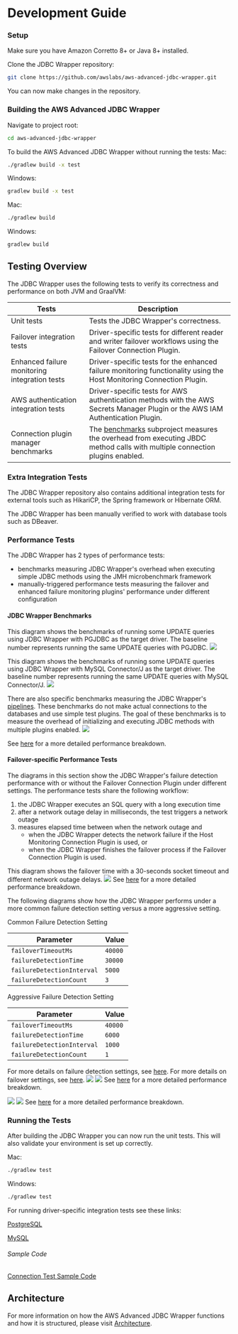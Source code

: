 # Development Guide

### Setup
Make sure you have Amazon Corretto 8+ or Java 8+ installed.

Clone the JDBC Wrapper repository:

```bash
git clone https://github.com/awslabs/aws-advanced-jdbc-wrapper.git
```

You can now make changes in the repository.

### Building the AWS Advanced JDBC Wrapper
Navigate to project root:
```bash
cd aws-advanced-jdbc-wrapper
```
To build the AWS Advanced JDBC Wrapper without running the tests:
Mac:
```bash
./gradlew build -x test
```

Windows:
```bash
gradlew build -x test
```

Mac:
```bash
./gradlew build
```

Windows:
```bash
gradlew build
```

## Testing Overview

The JDBC Wrapper uses the following tests to verify its correctness and performance on both JVM and GraalVM:

| Tests                                         | Description                                                  |
| --------------------------------------------- | ------------------------------------------------------------ |
| Unit tests                                    | Tests the JDBC Wrapper's correctness.                        |
| Failover integration tests                    | Driver-specific tests for different reader and writer failover workflows using the Failover Connection Plugin. |
| Enhanced failure monitoring integration tests | Driver-specific tests for the enhanced failure monitoring functionality using the Host Monitoring Connection Plugin. |
| AWS authentication integration tests          | Driver-specific tests for AWS authentication methods with the AWS Secrets Manager Plugin or the AWS IAM Authentication Plugin. |
| Connection plugin manager benchmarks          | The [benchmarks](../../benchmarks/README.md) subproject measures the overhead from executing JBDC method calls with multiple connection plugins enabled. |

### Extra Integration Tests

The JDBC Wrapper repository also contains additional integration tests for external tools such as HikariCP, the Spring framework or Hibernate ORM.

The JDBC Wrapper has been manually verified to work with database tools such as DBeaver.

### Performance Tests

The JDBC Wrapper has 2 types of performance tests:
- benchmarks measuring JDBC Wrapper's overhead when executing simple JDBC methods using the JMH microbenchmark framework
- manually-triggered performance tests measuring the failover and enhanced failure monitoring plugins' performance under different configuration

#### JDBC Wrapper Benchmarks
This diagram shows the benchmarks of running some UPDATE queries using JDBC Wrapper with PGJDBC as the target driver.
The baseline number represents running the same UPDATE queries with PGJDBC.
![](../images/jdbc_wrapper_postgres_benchmarks.png)

This diagram shows the benchmarks of running some UPDATE queries using JDBC Wrapper with MySQL Connector/J as the target driver.
The baseline number represents running the same UPDATE queries with MySQL Connector/J.
![](../images/jdbc_wrapper_mysql_benchmarks.png)

There are also specific benchmarks measuring the JDBC Wrapper's [pipelines](Pipelines.md).
These benchmarks do not make actual connections to the databases and use simple test plugins.
The goal of these benchmarks is to measure the overhead of initializing and executing JDBC methods with multiple plugins enabled.
![](../images/jdbc_wrapper_connect_pipeline.png)

See [here](PerformanceResults.md#benchmarks) for a more detailed performance breakdown.

#### Failover-specific Performance Tests
The diagrams in this section show the JDBC Wrapper's failure detection performance with or without the Failover Connection Plugin under different settings.
The performance tests share the following workflow:
1. the JDBC Wrapper executes an SQL query with a long execution time
2. after a network outage delay in milliseconds, the test triggers a network outage
3. measures elapsed time between when the network outage and 
   - when the JDBC Wrapper detects the network failure if the Host Monitoring Connection Plugin is used, or 
   - when the JDBC Wrapper finishes the failover process if the Failover Connection Plugin is used.

This diagram shows the failover time with a 30-seconds socket timeout and different network outage delays.
![](../images/jdbc_wrapper_postgres_failover_with_30s_socket_timeout.png)
See [here](PerformanceResults.md#failover-performance-with-different-socket-timeout-configuration) for a more detailed performance breakdown.

The following diagrams show how the JDBC Wrapper performs under a more common failure detection setting versus a more aggressive setting.

Common Failure Detection Setting

| Parameter                  | Value   |
|----------------------------|---------|
| `failoverTimeoutMs`        | `40000` |
| `failureDetectionTime`     | `30000` |
| `failureDetectionInterval` | `5000`  |
| `failureDetectionCount`    | `3`     |

Aggressive Failure Detection Setting

| Parameter                  | Value   |
|----------------------------|---------|
| `failoverTimeoutMs`        | `40000` |
| `failureDetectionTime`     | `6000`  |
| `failureDetectionInterval` | `1000`  |
| `failureDetectionCount`    | `1`     |

For more details on failure detection settings, see [here](../using-the-jdbc-wrapper/using-plugins/UsingTheHostMonitoringPlugin.md#enhanced-failure-monitoring-parameters).
For more details on failover settings, see [here](../using-the-jdbc-wrapper/FailoverConfigurationGuide.md).
![](../images/jdbc_wrapper_postgres_failover_efm_30000_5000_3.png)
![](../images/jdbc_wrapper_postgres_failover_efm_6000_1000_1.png)
See [here](PerformanceResults.md#failover-performance-with-different-enhanced-failure-monitoring-configuration) for a more detailed performance breakdown.

![](../images/jdbc_wrapper_postgres_efm_30000_5000_3.png)
![](../images/jdbc_wrapper_postgres_efm_6000_1000_1.png)
See [here](PerformanceResults.md#enhanced-failure-monitoring-performance-with-different-dailure-detection-configuration) for a more detailed performance breakdown.

### Running the Tests

After building the JDBC Wrapper you can now run the unit tests.
This will also validate your environment is set up correctly.

Mac:
```bash
./gradlew test
```

Windows:
```bash
./gradlew test
```

For running driver-specific integration tests see these links: <br />

[PostgreSQL](/docs/driver-specific/postgresql/postgresql.md)

[MySQL](/docs/driver-specific/mysql/mysql.md)

###### Sample Code
[Connection Test Sample Code](/docs/driver-specific/postgresql/ConnectionTestSample.java)

## Architecture
For more information on how the AWS Advanced JDBC Wrapper functions and how it is structured, please visit [Architecture](./Architecture.md).
